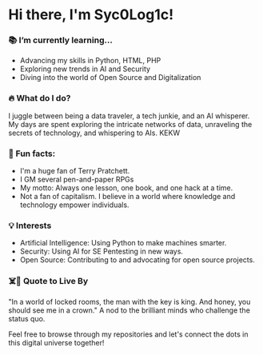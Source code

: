 # Hi there, I'm Syc0Log1c!

### 📚 I’m currently learning...
- Advancing my skills in Python, HTML, PHP
- Exploring new trends in AI and Security
- Diving into the world of Open Source and Digitalization

### 🔥 What do I do?
I juggle between being a data traveler, a tech junkie, and an AI whisperer. My days are spent exploring the intricate networks of data, unraveling the secrets of technology, and whispering to AIs. KEKW

### 👀 Fun facts:
- I'm a huge fan of Terry Pratchett.
- I GM several pen-and-paper RPGs
- My motto: Always one lesson, one book, and one hack at a time.
- Not a fan of capitalism. I believe in a world where knowledge and technology empower individuals.

### 💡 Interests
- Artificial Intelligence: Using Python to make machines smarter.
- Security: Using AI for SE Pentesting in new ways.
- Open Source: Contributing to and advocating for open source projects.

### ☠️👑 Quote to Live By
"In a world of locked rooms, the man with the key is king. And honey, you should see me in a crown." 
      A nod to the brilliant minds who challenge the status quo.

Feel free to browse through my repositories and let's connect the dots in this digital universe together!

